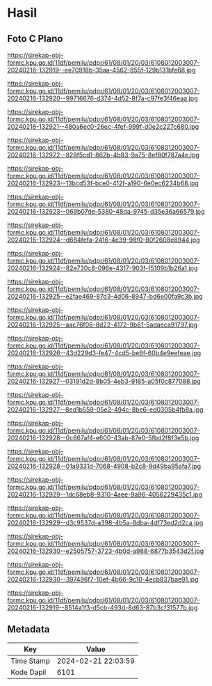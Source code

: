# Hasil

## Foto C Plano

https://sirekap-obj-formc.kpu.go.id/11df/pemilu/pdpr/61/08/01/20/03/6108012003007-20240216-132919--ee70918b-35aa-4562-855f-129b131bfe68.jpg

https://sirekap-obj-formc.kpu.go.id/11df/pemilu/pdpr/61/08/01/20/03/6108012003007-20240216-132920--99716676-d374-4d52-8f7a-c97fe3f46eaa.jpg

https://sirekap-obj-formc.kpu.go.id/11df/pemilu/pdpr/61/08/01/20/03/6108012003007-20240216-132921--480a6ec0-26ec-4fef-999f-d0e2c227c680.jpg

https://sirekap-obj-formc.kpu.go.id/11df/pemilu/pdpr/61/08/01/20/03/6108012003007-20240216-132922--828f5cd1-862b-4b83-9a75-8ef80f787a4e.jpg

https://sirekap-obj-formc.kpu.go.id/11df/pemilu/pdpr/61/08/01/20/03/6108012003007-20240216-132923--13bcd53f-bce0-412f-a190-6e0ec6234b68.jpg

https://sirekap-obj-formc.kpu.go.id/11df/pemilu/pdpr/61/08/01/20/03/6108012003007-20240216-132923--069b07de-5380-48da-9745-d35e36a66579.jpg

https://sirekap-obj-formc.kpu.go.id/11df/pemilu/pdpr/61/08/01/20/03/6108012003007-20240216-132924--d684fefa-2416-4e39-98f0-80f2608e8944.jpg

https://sirekap-obj-formc.kpu.go.id/11df/pemilu/pdpr/61/08/01/20/03/6108012003007-20240216-132924--82e730c8-096e-4317-903f-f5109b1b26a1.jpg

https://sirekap-obj-formc.kpu.go.id/11df/pemilu/pdpr/61/08/01/20/03/6108012003007-20240216-132925--e2fae469-87d3-4d06-8947-bd6e00fa9c3b.jpg

https://sirekap-obj-formc.kpu.go.id/11df/pemilu/pdpr/61/08/01/20/03/6108012003007-20240216-132925--aac76f06-8d22-4172-9b81-5adaeca91797.jpg

https://sirekap-obj-formc.kpu.go.id/11df/pemilu/pdpr/61/08/01/20/03/6108012003007-20240216-132926--43d229d3-fe47-4cd5-be6f-60b4e9eefeae.jpg

https://sirekap-obj-formc.kpu.go.id/11df/pemilu/pdpr/61/08/01/20/03/6108012003007-20240216-132927--03191d2d-8b05-4eb3-9185-a05f0c877088.jpg

https://sirekap-obj-formc.kpu.go.id/11df/pemilu/pdpr/61/08/01/20/03/6108012003007-20240216-132927--8ed1b559-05e2-494c-8be6-ed0305b4fb8a.jpg

https://sirekap-obj-formc.kpu.go.id/11df/pemilu/pdpr/61/08/01/20/03/6108012003007-20240216-132928--0c667af4-e600-43ab-87e0-5fbd2f8f3e5b.jpg

https://sirekap-obj-formc.kpu.go.id/11df/pemilu/pdpr/61/08/01/20/03/6108012003007-20240216-132928--01a9331d-7068-4908-b2c8-9d49ba95afa7.jpg

https://sirekap-obj-formc.kpu.go.id/11df/pemilu/pdpr/61/08/01/20/03/6108012003007-20240216-132929--1dc68eb8-9310-4aee-9a96-4056229435c1.jpg

https://sirekap-obj-formc.kpu.go.id/11df/pemilu/pdpr/61/08/01/20/03/6108012003007-20240216-132929--d3c9537d-a398-4b5a-8dba-4df73ed2d2ca.jpg

https://sirekap-obj-formc.kpu.go.id/11df/pemilu/pdpr/61/08/01/20/03/6108012003007-20240216-132930--e2505757-3723-4b0d-a988-6877b3543d2f.jpg

https://sirekap-obj-formc.kpu.go.id/11df/pemilu/pdpr/61/08/01/20/03/6108012003007-20240216-132930--397496f7-10ef-4b66-9c10-4ecb837bae91.jpg

https://sirekap-obj-formc.kpu.go.id/11df/pemilu/pdpr/61/08/01/20/03/6108012003007-20240216-132919--8514a1f3-d5cb-493d-8d63-87b3cf31577b.jpg


## Metadata

| Key        | Value               |
| ---------- | ------------------- |
| Time Stamp | 2024-02-21 22:03:59 |
| Kode Dapil | 6101                |



